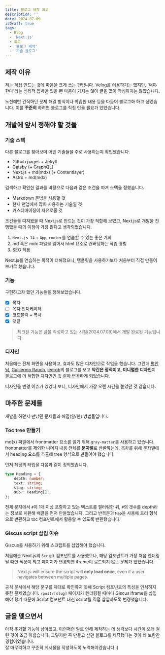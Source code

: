 ```yaml
---
title: 블로그 제작 회고
description: ''
date: 2024-07-09
isDraft: true
tags:
  - Blog
  - 'Next.js'
  - 회고
  - '블로그 제작'
  - '기술 블로그'
---
```


## 제작 이유

저는 직접 만드는 것에 마음을 크게 쓰는 편입니다. Velog를 이용하기는 했지만,
'써야 한다'라는 심리적 압박만 있을 뿐 마음이 가지는 않아 글을 많이 작성하지는
않았습니다.

노션에만 간직하던 문제 해결 방식이나 학습한 내용 등을 다듬어 블로그화 하고
싶었습니다. 이를 **꾸준히** 하려면 블로그를 직접 만들 필요가 있었습니다.

## 개발에 앞서 정해야 할 것들

### 기술 스택

다른 블로그를 찾아보며 어떤 기술들을 주로 사용하는지 확인했습니다.

- Github pages + Jekyll
- Gatsby (+ GraphQL)
- Next.js + md(mdx) (+ Contentlayer)
- Astro + md(mdx)

검색하고 확인한 결과를 바탕으로 다음과 같은 조건을 따져 스택을 정했습니다.

- Markdown 문법을 사용할 것
- 현재 현업에서 많이 사용하는 기술일 것
- 커스터마이징이 자유로울 것

조건들을 따져봤을 때 Next.js로 만드는 것이 가장 적합해 보였고, Next.js로 개발을
진행했을 때의 이점이 가장 많다고 생각되었습니다.

1. `Next.js 14` + `App router`를 연습할 수 있는 좋은 기회
2. md 혹은 mdx 파일을 읽어서 html 요소로 컨버팅하는 작업 경험
3. SEO 적용

Next.js를 연습하는 목적이 더해졌으니, 템플릿을 사용하기보다 처음부터 직접
만들어보기로 했습니다.

### 기능

구현하고자 했던 기능들을 정해보았습니다.

- [x] 목차
- [ ] 목차 인디케이터
- [x] 코드블럭 + 복사
- [x] 댓글

> 체크된 기능은 글을 작성하고 있는 시점(2024.07.09)에서 개발 완료된 기능입니다.

### 디자인

처음에는 전체 화면을 사용하고, 효과도 많은 디자인으로 작업을 했습니다. 그런데
[평안님](https://bepyan.me), [Guillermo Rauch](https://rauchg.com),
[leerob](https://leerob.io)의 블로그를 보고 **약간은 정적이고, 미니멀한
디자인**이 블로그에 더 적합한 디자인인 것 같아 변경하게 되었습니다.

디자인을 변경 이슈가 있었다 보니, 디자인에서 가장 오랜 시간을 쏟았던 것
같습니다.

## 마주한 문제들

개발을 하면서 만났던 문제들과 해결(할/한) 방법들입니다.

### Toc tree 만들기

md(x) 파일에서 frontmatter 요소를 읽기 위해 `gray-matter`를 사용하고 있습니다.
frontmatter를 제외한 나머지 내용 전체를 **문자열**로 반환하는데, 목차를 위해
문자열에서 heading 요소를 추출해 tree 형식으로 만들어야 했습니다.

먼저 헤딩의 타입을 다음과 같이 정의했습니다.

```ts
type Heading = {
	depth: number;
	text: string;
	slug: string;
	sub?: Heading[];
};
```

전체 문자에서 `#`이 1개 이상 포함하고 있는 텍스트를 필터링한 뒤, `#`의 갯수를
depth라는 정보로 치환해 배열을 먼저 만들었습니다. 그리고 반복문과 `Map`을 사용해
트리 형식으로 변환하고 toc 컴포넌트에서 활용할 수 있도록 반환했습니다.

### Giscus script 삽입 이슈

Giscus를 사용하기 위해 스크립트를 삽입해야 했습니다.

처음에는 Next.js의 `Script` 컴포넌트를 사용했으나, 해당 컴포넌트가 가장 처음
렌더링될 때만 적용이 되고 페이지가 변경되면 iframe이 로드되지 않는 문제가
있었습니다.

> Next.js will ensure the script will **only load once**, even if a user
> navigates between multiple pages.

공식 문서에서 해당 문구를 제대로 확인하지 못해 Script 컴포넌트의 특성을 인식하지
못한 문제였습니다. `/post/[slug]` 페이지가 렌더링될 때마다 Giscus iframe을
삽입해야 했기 때문에 Script 컴포넌트 대신 script를 직접 삽입하도록 변경했습니다.

## 글을 맺으면서

아직 추가할 기능이 남아있고, 이런저런 일로 인해 제작하는 데 생각보다 시간이 오래
걸린 것이 조금 아쉽습니다. 그렇지만 꼭 만들고 싶던 블로그를 제작했다는 것이 꽤
보람찬 경험이었습니다.<br/>잘 마무리하고 꾸준히 게시물을 작성하도록
노력해야겠습니다 :)

